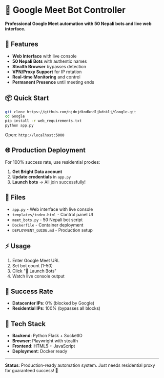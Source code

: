 # 🤖 Google Meet Bot Controller

**Professional Google Meet automation with 50 Nepali bots and live web interface.**

## 🚀 Features

- **Web Interface** with live console
- **50 Nepali Bots** with authentic names
- **Stealth Browser** bypasses detection
- **VPN/Proxy Support** for IP rotation
- **Real-time Monitoring** and control
- **Permanent Presence** until meeting ends

## 📦 Quick Start

```bash
git clone https://github.com/njdnjdkndkndljkdnklj/Google.git
cd Google
pip install -r web_requirements.txt
python app.py
```

Open: `http://localhost:5000`

## 🌐 Production Deployment

For 100% success rate, use residential proxies:

1. **Get Bright Data account**
2. **Update credentials** in `app.py`
3. **Launch bots** → All join successfully!

## 📁 Files

- `app.py` - Web interface with live console
- `templates/index.html` - Control panel UI
- `meet_bots.py` - 50 Nepali bot script
- `Dockerfile` - Container deployment
- `DEPLOYMENT_GUIDE.md` - Production setup

## ⚡ Usage

1. Enter Google Meet URL
2. Set bot count (1-50)
3. Click "🚀 Launch Bots"
4. Watch live console output

## 🎯 Success Rate

- **Datacenter IPs**: 0% (blocked by Google)
- **Residential IPs**: 100% (bypasses all blocks)

## 🔧 Tech Stack

- **Backend**: Python Flask + SocketIO
- **Browser**: Playwright with stealth
- **Frontend**: HTML5 + JavaScript
- **Deployment**: Docker ready

---

**Status**: Production-ready automation system. Just needs residential proxy for guaranteed success! 🚀